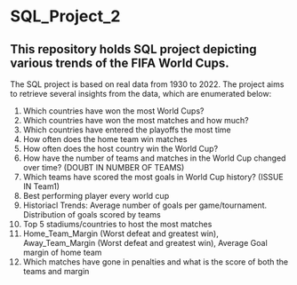 # SQL_Project_2
## This repository holds SQL project depicting various trends of the FIFA World Cups.

The SQL project is based on real data from 1930 to 2022. The project aims to retrieve several insights from the data, which are enumerated below:

1) Which countries have won the most World Cups? 
2) Which countries have won the most matches and how much?
3) Which countries have entered the playoffs the most time
4) How often does the home team win matches
5) How often does the host country win the World Cup? 
6) How have the number of teams and matches in the World Cup changed over time? (DOUBT IN NUMBER OF TEAMS)
7) Which teams have scored the most goals in World Cup history? (ISSUE IN Team1)
8) Best performing player every world cup
9) Historiacl Trends: Average number of goals per game/tournament. Distribution of goals scored by teams
10) Top 5 stadiums/countries to host the most matches
11) Home_Team_Margin (Worst defeat and greatest win), Away_Team_Margin (Worst defeat and greatest win), Average Goal margin of home team
12) Which matches have gone in penalties and what is the score of both the teams and margin
